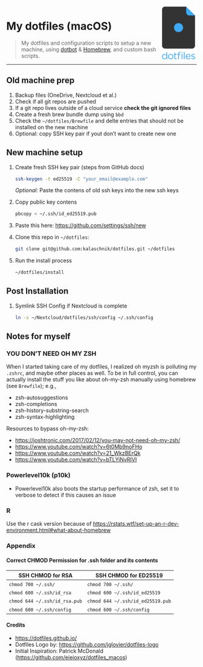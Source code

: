 <img align="right" width="96" src="assets/dotfiles-logo-stacked.png">

# My dotfiles (macOS)

> My dotfiles and configuration scripts to setup a new machine, using [dotbot](https://github.com/anishathalye/dotbot) & [Homebrew](https://github.com/Homebrew/brew), and custom bash scripts.

---

## Old machine prep

1. Backup files (OneDrive, Nextcloud et al.)
2. Check if all git repos are pushed
3. If a git repo lives outside of a cloud service **check the git ignored files**
4. Create a fresh brew bundle dump using `bbd`
5. Check the `~/dotfiles/Brewfile` and delte entries that should not be installed on the new machine
6. Optional: copy SSH key pair if yout don’t want to create new one

## New machine setup

1. Create fresh SSH key pair (steps from GitHub docs)
   ```bash
   ssh-keygen -t ed25519 -C "your_email@example.com"
   ```
   _Optional:_ Paste the contens of old ssh keys into the new ssh keys
2. Copy public key contens
   ```bash
   pbcopy < ~/.ssh/id_ed25519.pub
   ```
3. Paste this here: https://github.com/settings/ssh/new

4. Clone this repo in `~/dotfiles`:
   ```bash
   git clone git@github.com:kalaschnik/dotfiles.git ~/dotfiles
   ```
5. Run the install process
   ```bash
   ~/dotfiles/install
   ```

## Post Installation

1. Symlink SSH Config if Nextcloud is complete
   ```bash
   ln -s ~/Nextcloud/dotfiles/ssh/config ~/.ssh/config
   ```

## Notes for myself

### YOU DON’T NEED OH MY ZSH

When I started taking care of my dotfiles, I realized oh myzsh is polluting my `.zshrc`, and maybe other places as well. To be in full control, you can actually install the stuff you like about oh-my-zsh manually using homebrew (see `Brewfile`); e.g.,

- zsh-autosuggestions
- zsh-completions
- zsh-history-substring-search
- zsh-syntax-highlighting

Resources to bypass oh-my-zsh:

- https://joshtronic.com/2017/02/12/you-may-not-need-oh-my-zsh/
- https://www.youtube.com/watch?v=6t0Mb9noFHo
- https://www.youtube.com/watch?v=21_WkzBErQk
- https://www.youtube.com/watch?v=bTLYiNvRIVI

### Powerlevel10k (p10k)

- Powerlevel10k also boots the startup performance of zsh, set it to verbose to detect if this causes an issue

### R

Use the r cask version because of https://rstats.wtf/set-up-an-r-dev-environment.html#what-about-homebrew

### Appendix

#### Correct CHMOD Permission for .ssh folder and its contents

| **SSH CHMOD for RSA**         | **SSH CHMOD for ED25519**         |
| ----------------------------- | --------------------------------- |
| `chmod 700 ~/.ssh/`           | `chmod 700 ~/.ssh/`               |
| `chmod 600 ~/.ssh/id_rsa`     | `chmod 600 ~/.ssh/id_ed25519`     |
| `chmod 644 ~/.ssh/id_rsa.pub` | `chmod 644 ~/.ssh/id_ed25519.pub` |
| `chmod 600 ~/.ssh/config`     | `chmod 600 ~/.ssh/config`         |

#### Credits

- https://dotfiles.github.io/
- Dotfiles Logo by: https://github.com/jglovier/dotfiles-logo
- Initial Inspiration: Patrick McDonald (https://github.com/eieioxyz/dotfiles_macos)
